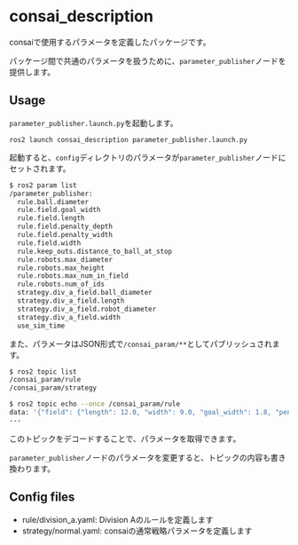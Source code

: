
# consai_description

consaiで使用するパラメータを定義したパッケージです。

パッケージ間で共通のパラメータを扱うために、`parameter_publisher`ノードを提供します。

## Usage

`parameter_publisher.launch.py`を起動します。

`ros2 launch consai_description parameter_publisher.launch.py`

起動すると、`config`ディレクトリのパラメータが`parameter_publisher`ノードにセットされます。

```bash
$ ros2 param list
/parameter_publisher:
  rule.ball.diameter
  rule.field.goal_width
  rule.field.length
  rule.field.penalty_depth
  rule.field.penalty_width
  rule.field.width
  rule.keep_outs.distance_to_ball_at_stop
  rule.robots.max_diameter
  rule.robots.max_height
  rule.robots.max_num_in_field
  rule.robots.num_of_ids
  strategy.div_a_field.ball_diameter
  strategy.div_a_field.length
  strategy.div_a_field.robot_diameter
  strategy.div_a_field.width
  use_sim_time
```

また、パラメータはJSON形式で`/consai_param/**`としてパブリッシュされます。

```bash
$ ros2 topic list
/consai_param/rule
/consai_param/strategy

$ ros2 topic echo --once /consai_param/rule
data: '{"field": {"length": 12.0, "width": 9.0, "goal_width": 1.8, "penalty_depth": 1.8, "penalty_width": 3.6}, "ball": {"diameter": 0....'
---
```

このトピックをデコードすることで、パラメータを取得できます。

`parameter_publisher`ノードのパラメータを変更すると、トピックの内容も書き換わります。

## Config files

- rule/division_a.yaml: Division Aのルールを定義します
- strategy/normal.yaml: consaiの通常戦略パラメータを定義します
